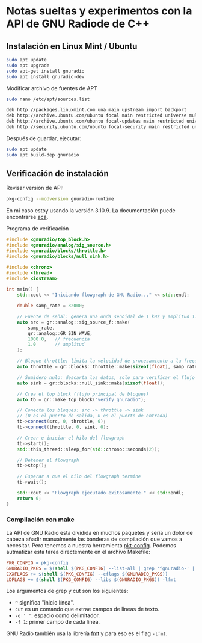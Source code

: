 # Notas sueltas y experimentos con la API de GNU Radiode de C++

## Instalación en Linux Mint / Ubuntu

```Bash
sudo apt update
sudo apt upgrade
sudo apt-get install gnuradio
sudo apt install gnuradio-dev
```
Modificar archivo de fuentes de APT
```Bash
sudo nano /etc/apt/sources.list
```
```Bash
deb http://packages.linuxmint.com una main upstream import backport 
deb http://archive.ubuntu.com/ubuntu focal main restricted universe multiverse
deb http://archive.ubuntu.com/ubuntu focal-updates main restricted universe multiverse
deb http://security.ubuntu.com/ubuntu focal-security main restricted universe multiverse
```

Después de guardar, ejecutar:
```Bash
sudo apt update
sudo apt build-dep gnuradio
```

## Verificación de instalación

Revisar versión de API:
```bash
pkg-config --modversion gnuradio-runtime
```

En mi caso estoy usando la versión 3.10.9. La documentación puede encontrarse [acá](https://www.gnuradio.org/doc/doxygen/index.html).

Programa de verificación
```C++
#include <gnuradio/top_block.h>
#include <gnuradio/analog/sig_source.h>
#include <gnuradio/blocks/throttle.h>
#include <gnuradio/blocks/null_sink.h>

#include <chrono>
#include <thread>
#include <iostream>

int main() {
    std::cout << "Iniciando flowgraph de GNU Radio..." << std::endl;

    double samp_rate = 32000;

    // Fuente de señal: genera una onda senoidal de 1 kHz y amplitud 1.0
    auto src = gr::analog::sig_source_f::make(
        samp_rate,
        gr::analog::GR_SIN_WAVE,
        1000.0,   // frecuencia
        1.0       // amplitud
    );

    // Bloque throttle: limita la velocidad de procesamiento a la frecuencia de muestreo
    auto throttle = gr::blocks::throttle::make(sizeof(float), samp_rate);

    // Sumidero nulo: descarta los datos, solo para verificar el flujo
    auto sink = gr::blocks::null_sink::make(sizeof(float));

    // Crea el top block (flujo principal de bloques)
    auto tb = gr::make_top_block("verify_gnuradio");

    // Conecta los bloques: src -> throttle -> sink
    // (0 es el puerto de salida, 0 es el puerto de entrada)
    tb->connect(src, 0, throttle, 0);
    tb->connect(throttle, 0, sink, 0);

    // Crear e iniciar el hilo del flowgraph
    tb->start();
    std::this_thread::sleep_for(std::chrono::seconds(2));

    // Detener el flowgraph
    tb->stop();

    // Esperar a que el hilo del flowgraph termine
    tb->wait();

    std::cout << "Flowgraph ejecutado exitosamente." << std::endl;
    return 0;
}
```

### Compilación con make

La API de GNU Radio esta dividida en muchos paquetes y sería un dolor de cabeza añadir manualmente las banderas de compilación que vamos a necesitar. Pero tenemos a nuestra herramienta [pkt-config](https://linux.die.net/man/1/pkg-config). Podemos autmatizar esta tarea directemente en el archivo Makefile:
```Makefile
PKG_CONFIG = pkg-config
GNURADIO_PKGS = $(shell $(PKG_CONFIG) --list-all | grep '^gnuradio-' | cut -d ' ' -f 1)
CXXFLAGS += $(shell $(PKG_CONFIG) --cflags $(GNURADIO_PKGS))
LDFLAGS += $(shell $(PKG_CONFIG) --libs $(GNURADIO_PKGS)) -lfmt
```
Los argumentos de grep y cut son los siguientes:
* `^` significa "inicio línea".
* `cut` es un comando que extrae campos de lineas de texto.
* `-d ' '`: espacio como delimitador.
* `-f 1`: primer campo de cada línea.

GNU Radio también usa la librería [fmt](https://fmt.dev/11.1/) y para eso es el flag `-lfmt`.